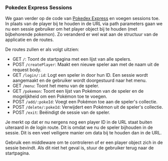 ### Pokedex Express Sessions

We gaan verder op de code van [Pokedex Express](../../mongodb/pokedex-mongo-express/) en voegen sessions toe. In plaats van de player bij te houden in de URL via path parameters gaan we nu een sessie gebruiker om het player object bij te houden (met bijbehorende pokemon). Zo veranderd er wel wat aan de structuur van de applicatie en de routes.

De routes zullen er als volgt uitzien:
- GET `/`: Toont de startpagina met een lijst van alle spelers.
- POST `/createPlayer`: Maakt een nieuwe speler aan met de naam uit de request body.
- GET `/login/:id`: Logt een speler in door hun ID. Een sessie wordt aangemaakt en de gebruiker wordt doorgestuurd naar het menu.
- GET `/menu`: Toont het menu van de speler.
- GET `/pokemon`: Toont een lijst van Pokémon van de speler en de mogelijkheid om een Pokémon toe te voegen.
- POST `/add/:pokeId`: Voegt een Pokémon toe aan de speler's collectie.
- POST `/delete/:pokeId`: Verwijdert een Pokémon uit de speler's collectie.
- POST `/exit`: Beëindigt de sessie van de speler.

Je merkt op dat er nu nergens nog een player ID in de URL staat buiten uiteraard in de login route. Dit is omdat we nu de speler bijhouden in de sessie. Dit is een veel veiligere manier om data bij te houden dan in de URL.

Gebruik een middleware om te controleren of er een player object zich in de sessie bevindt. Als dit niet het geval is, stuur de gebruiker terug naar de startpagina.